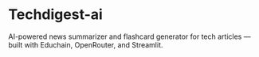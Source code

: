 # Techdigest-ai
AI-powered news summarizer and flashcard generator for tech articles — built with Educhain, OpenRouter, and Streamlit.
